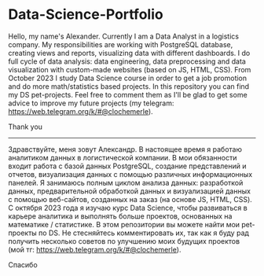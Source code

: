 # Data-Science-Portfolio
Hello, my name's Alexander. Currently I am a Data Analyst in a logistics company. My responsibilities are working with PostgreSQL database, creating views and reports, visualizing data with different dashboards. I do full cycle of data analysis: data engineering, data preprocessing and data visualization with custom-made websites (based on JS, HTML, CSS). From October 2023 I study Data Science course in order to get a job promotion and do more math/statistics based projects. In this repository you can find my DS pet-projects. Feel free to comment them as I'll be glad to get some advice to improve my future projects (my telegram: https://web.telegram.org/k/#@clochemerle).

Thank you

----------------------------------------------------------------------------------------------------------------------------------------------------------------------------------------------

Здравствуйте, меня зовут Александр. В настоящее время я работаю аналитиком данных в логистической компании. В мои обязанности входит работа с базой данных PostgreSQL, создание представлений и отчетов, визуализация данных с помощью различных информационных панелей. Я занимаюсь полным циклом анализа данных: разработкой данных, предварительной обработкой данных и визуализацией данных с помощью веб-сайтов, созданных на заказ (на основе JS, HTML, CSS). С октября 2023 года я изучаю курс Data Science, чтобы развиваться в карьере аналитика и выполнять больше проектов, основанных на математике / статистике. В этом репозитории вы можете найти мои pet-проекты по DS. Не стесняйтесь комментировать их, так как я буду рад получить несколько советов по улучшению моих будущих проектов (мой тг: https://web.telegram.org/k/#@clochemerle).

Спасибо
